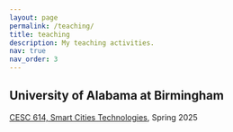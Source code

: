 ```yaml
---
layout: page
permalink: /teaching/
title: teaching
description: My teaching activities.
nav: true
nav_order: 3
---
```


## University of Alabama at Birmingham

[CESC 614, Smart Cities Technologies](https://catalog.uab.edu/graduate/courseindex/cesc/), Spring 2025
